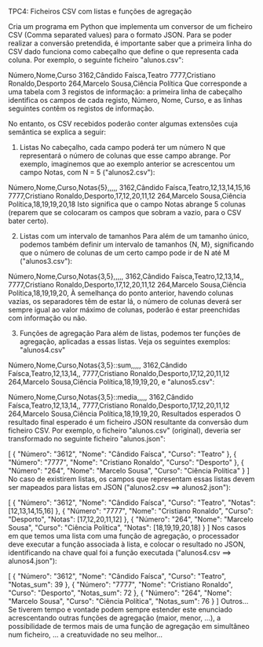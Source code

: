 TPC4: Ficheiros CSV com listas e funções de agregação

Cria um programa em Python que implementa um conversor de um ficheiro CSV (Comma separated values) para o formato JSON. Para se poder realizar a conversão pretendida, é importante saber que a primeira linha do CSV dado funciona como cabeçalho que define o que representa cada coluna. Por exemplo, o seguinte ficheiro "alunos.csv":

Número,Nome,Curso
3162,Cândido Faísca,Teatro
7777,Cristiano Ronaldo,Desporto
264,Marcelo Sousa,Ciência Política
Que corresponde a uma tabela com 3 registos de informação: a primeira linha de cabeçalho identifica os campos de cada registo, Número, Nome, Curso, e as linhas seguintes contêm os registos de informação.

No entanto, os CSV recebidos poderão conter algumas extensões cuja semântica se explica a seguir:

1. Listas
No cabeçalho, cada campo poderá ter um número N que representará o número de colunas que esse campo abrange. Por exemplo, imaginemos que ao exemplo anterior se acrescentou um campo Notas, com N = 5 ("alunos2.csv"):

Número,Nome,Curso,Notas{5},,,,,
3162,Cândido Faísca,Teatro,12,13,14,15,16
7777,Cristiano Ronaldo,Desporto,17,12,20,11,12
264,Marcelo Sousa,Ciência Política,18,19,19,20,18
Isto significa que o campo Notas abrange 5 colunas (reparem que se colocaram os campos que sobram a vazio, para o CSV bater certo).

2. Listas com um intervalo de tamanhos
Para além de um tamanho único, podemos também definir um intervalo de tamanhos {N, M}, significando que o número de colunas de um certo campo pode ir de N até M ("alunos3.csv"):

Número,Nome,Curso,Notas{3,5},,,,,
3162,Cândido Faísca,Teatro,12,13,14,,
7777,Cristiano Ronaldo,Desporto,17,12,20,11,12
264,Marcelo Sousa,Ciência Política,18,19,19,20,
À semelhança do ponto anterior, havendo colunas vazias, os separadores têm de estar lá, o número de colunas deverá ser sempre igual ao valor máximo de colunas, poderão é estar preenchidas com informação ou não.

3. Funções de agregação
Para além de listas, podemos ter funções de agregação, aplicadas a essas listas. Veja os seguintes exemplos: "alunos4.csv"

Número,Nome,Curso,Notas{3,5}::sum,,,,,
3162,Cândido Faísca,Teatro,12,13,14,,
7777,Cristiano Ronaldo,Desporto,17,12,20,11,12
264,Marcelo Sousa,Ciência Política,18,19,19,20,
e "alunos5.csv":

Número,Nome,Curso,Notas{3,5}::media,,,,,
3162,Cândido Faísca,Teatro,12,13,14,,
7777,Cristiano Ronaldo,Desporto,17,12,20,11,12
264,Marcelo Sousa,Ciência Política,18,19,19,20,
Resultados esperados
O resultado final esperado é um ficheiro JSON resultante da conversão dum ficheiro CSV. Por exemplo, o ficheiro "alunos.csv" (original), deveria ser transformado no seguinte ficheiro "alunos.json":

[
  {
    "Número": "3612",
    "Nome": "Cândido Faísca",
    "Curso": "Teatro"
  },
  {
    "Número": "7777",
    "Nome": "Cristiano Ronaldo",
    "Curso": "Desporto"
  },
  {
    "Número": "264",
    "Nome": "Marcelo Sousa",
    "Curso": "Ciência Política"
  }
]
No caso de existirem listas, os campos que representam essas listas devem ser mapeados para listas em JSON ("alunos2.csv ==> alunos2.json"):

[
  {
    "Número": "3612",
    "Nome": "Cândido Faísca",
    "Curso": "Teatro",
    "Notas": [12,13,14,15,16]
  },
  {
    "Número": "7777",
    "Nome": "Cristiano Ronaldo",
    "Curso": "Desporto",
    "Notas": [17,12,20,11,12]
  },
  {
    "Número": "264",
    "Nome": "Marcelo Sousa",
    "Curso": "Ciência Política",
    "Notas": [18,19,19,20,18]
  }
]
Nos casos em que temos uma lista com uma função de agregação, o processador deve executar a função associada à lista, e colocar o resultado no JSON, identificando na chave qual foi a função executada ("alunos4.csv ==> alunos4.json"):

[
  {
    "Número": "3612",
    "Nome": "Cândido Faísca",
    "Curso": "Teatro",
    "Notas_sum": 39
  },
  {
    "Número": "7777",
    "Nome": "Cristiano Ronaldo",
    "Curso": "Desporto",
    "Notas_sum": 72
  },
  {
    "Número": "264",
    "Nome": "Marcelo Sousa",
    "Curso": "Ciência Política",
    "Notas_sum": 76
  }
]
Outros...
Se tiverem tempo e vontade podem sempre estender este enunciado acrescentando outras funções de agregação (maior, menor, ...), a possibilidade de termos mais de uma função de agregação em simultâneo num ficheiro, ... a creatuvidade no seu melhor...
